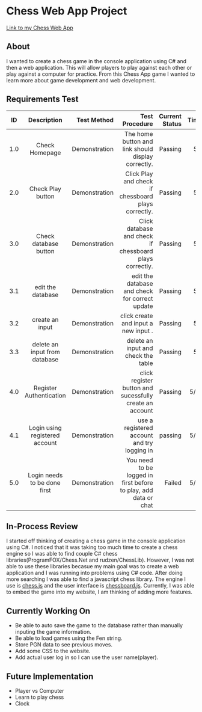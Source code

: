 # Chess Web App Project


[Link to my Chess Web App](http://chessproject2.azurewebsites.net)


## About
I wanted to create a chess game in the console application using C# and then a web application. This will allow players to play against each other or play against a computer for practice. From this Chess App game I wanted to learn more about game development and web development.


## Requirements Test 
| ID   | Description              | Test Method   | Test Procedure                                     | Current Status | TimeStamp|
| ---- |:------------------------:| -------------:| --------------------------------------------------:| --------------:| --------:|
| 1.0  | Check Homepage           | Demonstration | The home button and link should display correctly. | Passing        | 5/2/2019 |
| 2.0  | Check Play button        | Demonstration | Click Play and check if chessboard plays correctly.| Passing        | 5/2/2019 |
| 3.0  | Check database button    | Demonstration | Click database and check if chessboard plays correctly.| Passing        | 5/2/2019 |
| 3.1  | edit the database        | Demonstration | edit the database and check for correct update | Passing        | 5/2/2019 |
| 3.2  | create an input          | Demonstration | click create and input a new input .| Passing        | 5/2/2019 |
| 3.3  | delete an input from database | Demonstration | delete an input and check the table| Passing        | 5/2/2019 |
| 4.0  | Register Authentication     | Demonstration | click register button and sucessfully create an account| Passing        | 5/14/2019 |
| 4.1  | Login using registered account | Demonstration| use a registered account and try logging in | passing | 5/14/2019|
| 5.0  | Login needs to be done first | Demonstration | You need to be logged in first before to play, add data or chat| Failed | 5/14/2019 |
## In-Process Review
I started off thinking of creating a chess game in the console application using C#. I noticed that it was taking too much time to create a chess engine so I was able to find couple C# chess libraries(ProgramFOX/Chess.Net and rudzen/ChessLib). However, I was not able to use these libraries becasue my main goal was to create a web application and I was running into problems using C# code. After doing more searching I was able to find a javascript chess library. The engine I use is [chess.js](https://github.com/jhlywa/chess.js/) and the user interface is [chessboard.js](https://chessboardjs.com/). Currently, I was able to embed the game into my website, I am thinking of adding more features.

## Currently Working On
* Be able to auto save the game to the database rather than manually inputing the game information.
* Be able to load games using the Fen string.
* Store PGN data to see previous moves.
* Add some CSS to the website.
* Add actual user log in so I can use the user name(player).

## Future Implementation
* Player vs Computer
* Learn to play chess
* Clock
